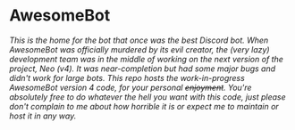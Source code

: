 # AwesomeBot

*This is the home for the bot that once was the best Discord bot. When AwesomeBot was officially murdered by its evil creator, the (very lazy) development team was in the middle of working on the next version of the project, Neo (v4). It was near-completion but had some major bugs and didn't work for large bots. This repo hosts the work-in-progress AwesomeBot version 4 code, for your personal ~~enjoyment~~. You're absolutely free to do whatever the hell you want with this code, just please don't complain to me about how horrible it is or expect me to maintain or host it in any way.*
